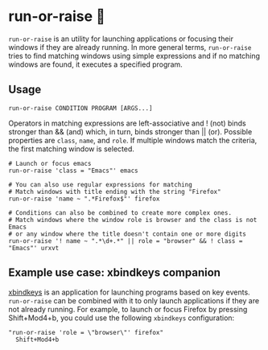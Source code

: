 # run-or-raise :frog:

`run-or-raise` is an utility for launching applications or focusing their
windows if they are already running. In more general terms, `run-or-raise` tries
to find matching windows using simple expressions and if no matching windows are
found, it executes a specified program.

## Usage

	run-or-raise CONDITION PROGRAM [ARGS...]

Operators in matching expressions are left-associative and ! (not) binds
stronger than && (and) which, in turn, binds stronger than || (or). Possible
properties are `class`, `name`, and `role`. If multiple windows match the
criteria, the first matching window is selected.

	# Launch or focus emacs
	run-or-raise 'class = "Emacs"' emacs

	# You can also use regular expressions for matching
	# Match windows with title ending with the string "Firefox"
	run-or-raise 'name ~ ".*Firefox$"' firefox
	
	# Conditions can also be combined to create more complex ones.
	# Match windows where the window role is browser and the class is not Emacs
	# or any window where the title doesn't contain one or more digits
	run-or-raise '! name ~ ".*\d+.*" || role = "browser" && ! class = "Emacs"' urxvt

## Example use case: xbindkeys companion

[xbindkeys](http://www.nongnu.org/xbindkeys/) is an application for launching
programs based on key events. `run-or-raise` can be combined with it to only
launch applications if they are not already running. For example, to launch or
focus Firefox by pressing Shift+Mod4+b, you could use the following `xbindkeys`
configuration:

	"run-or-raise 'role = \"browser\"' firefox"
	  Shift+Mod4+b

